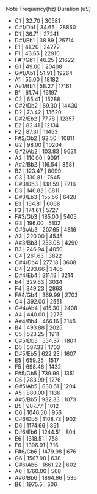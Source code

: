   Note	Frequency(hz)	Duration (uS)
* C1	  | 32.70   | 30581
* C#1/Db1 | 34.65   | 28860
* D1	  | 36.71   | 27241
* D#1/Eb1 | 38.89   | 25714
* E1	  | 41.20   | 24272
* F1	  | 43.65   | 22910
* F#1/Gb1 | 46.25   | 21622
* G1	  | 49.00   | 20408
* G#1/Ab1 | 51.91   | 19264
* A1	  | 55.00   | 18182
* A#1/Bb1 | 58.27   | 17161
* B1	  | 61.74   | 16197
* C2	  | 65.41   | 15288
* C#2/Db2 | 69.30   | 14430
* D2	  | 73.42   | 13620
* D#2/Eb2 | 77.78   | 12857
* E2	  | 82.41   | 12134
* F2	  | 87.31   | 11453
* F#2/Gb2 | 92.50   | 10811
* G2	  | 98.00   | 10204
* G#2/Ab2 | 103.83  | 9631
* A2	  | 110.00  | 9091
* A#2/Bb2 | 116.54  | 8581
* B2	  | 123.47  | 8099
* C3	  | 130.81  | 7645
* C#3/Db3 | 138.59  | 7216
* D3	  | 146.83  | 6811
* D#3/Eb3 | 155.56  | 6428
* E3	  | 164.81  | 6068
* F3	  | 174.61  | 5727
* F#3/Gb3 | 185.00  | 5405
* G3	  | 196.00  | 5102
* G#3/Ab3 | 207.65  | 4816
* A3	  | 220.00  | 4545
* A#3/Bb3 | 233.08  | 4290
* B3	  | 246.94  | 4050
* C4	  | 261.63  | 3822
* C#4/Db4 | 277.18  | 3608
* D4	  | 293.66  | 3405
* D#4/Eb4 | 311.13  | 3214
* E4	  | 329.63  | 3034
* F4	  | 349.23  | 2863
* F#4/Gb4 | 369.99  | 2703
* G4	  | 392.00  | 2551
* G#4/Ab4 | 415.30  | 2408
* A4	  | 440.00  | 2273
* A#4/Bb4 | 466.16  | 2145
* B4	  | 493.88  | 2025
* C5	  | 523.25  | 1911
* C#5/Db5 | 554.37  | 1804
* D5	  | 587.33  | 1703
* D#5/Eb5 | 622.25  | 1607
* E5	  | 659.25  | 1517
* F5	  | 698.46  | 1432
* F#5/Gb5 | 739.99  | 1351
* G5	  | 783.99  | 1276
* G#5/Ab5 | 830.61  | 1204
* A5	  | 880.00  | 1136
* A#5/Bb5 | 932.33  | 1073
* B5	  | 987.77  | 1012
* C6	  | 1046.50 | 956
* C#6/Db6 | 1108.73 | 902
* D6	  | 1174.66 | 851
* D#6/Eb6 | 1244.51 | 804
* E6	  | 1318.51 | 758
* F6	  | 1396.91 | 716
* F#6/Gb6 | 1479.98 | 676
* G6	  | 1567.98 | 638
* G#6/Ab6 | 1661.22 | 602
* A6	  | 1760.00 | 568
* A#6/Bb6 | 1864.66 | 536
* B6	  | 1975.5  | 506
